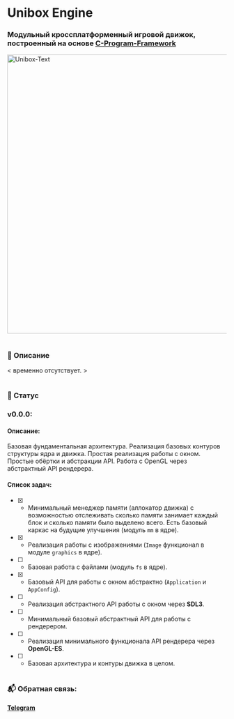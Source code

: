 # Unibox Engine
### Модульный кроссплатформенный игровой движок, построенный на основе [C-Program-Framework](https://github.com/LukovDev/C-Program-Framework)
<img width="1280" height="640" alt="Unibox-Text" src="https://github.com/user-attachments/assets/9666b53a-3b12-4376-9c29-c5272f8b5a22" />

#

### 📌 Описание

< временно отсутствует. >

#

### 📍 Статус

### v0.0.0:
#### Описание:
Базовая фундаментальная архитектура.
Реализация базовых контуров структуры ядра и движка.
Простая реализация работы с окном. Простые обёртки и абстракции API.
Работа с OpenGL через абстрактный API рендерера.

#### Список задач:
- [x] - Минимальный менеджер памяти (аллокатор движка) с возможностью отслеживать сколько памяти занимает каждый блок
      и сколько памяти было выделено всего. Есть базовый каркас на будущие улучшения (модуль ```mm``` в ядре).

- [x] - Реализация работы с изображениями (```Image``` функционал в модуле ```graphics``` в ядре).

- [ ] - Базовая работа с файлами (модуль ```fs``` в ядре).

- [x] - Базовый API для работы с окном абстрактно (```Application``` и ```AppConfig```).

- [ ] - Реализация абстрактного API работы с окном через **SDL3**.

- [ ] - Минимальный базовый абстрактный API для работы с рендерером.

- [ ] - Реализация минимального функционала API рендерера через **OpenGL-ES**.

- [ ] - Базовая архитектура и контуры движка в целом.

#

### 📬 Обратная связь:
#### [Telegram](https://t.me/mr_lukov)
